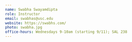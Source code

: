 ```yaml
---
name: Swabha Swayamdipta
role: Instructor
email: swabhas@usc.edu
website: https://swabhs.com/
photo: swabha.jpg
office-hours: Wednesdays 9-10am (starting 9/11); SAL 238
---
```

